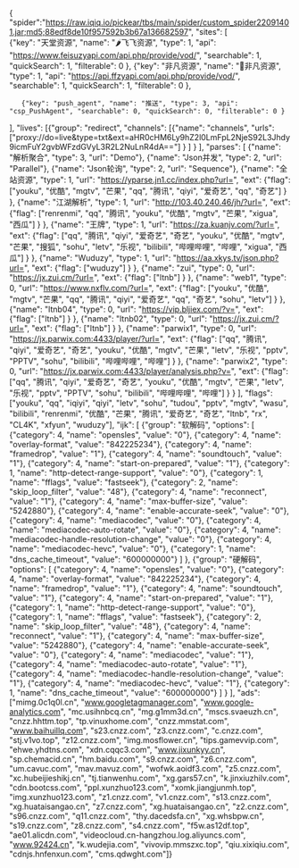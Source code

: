 {
"spider":"https://raw.iqiq.io/pickear/tbs/main/spider/custom_spider22091401.jar;md5;88edf8de10f957592b3b67a136682597",
    "sites": 
    [  
      {"key": "天堂资源", "name": "🌶飞飞资源", "type": 1, "api": "https://www.feisuzyapi.com/api.php/provide/vod/", "searchable": 1, "quickSearch": 1, "filterable": 0 },
      {"key": "非凡资源", "name": "🍱非凡资源", "type": 1, "api": "https://api.ffzyapi.com/api.php/provide/vod/", "searchable": 1, "quickSearch": 1, "filterable": 0 },
        
       {"key": "push_agent", "name": "推送", "type": 3, "api": "csp_PushAgent", "searchable": 0, "quickSearch": 0, "filterable": 0 }
  ], 
  "lives": [{"group": "redirect", "channels": [{"name": "channels", "urls": ["proxy://do=live&type=txt&ext=aHR0cHM6Ly9hZ2l0LmFpL2NjeS92L3Jhdy9icmFuY2gvbWFzdGVyL3R2L2NuLnR4dA=="] } ] } ], 
  "parses": [
    {"name": "解析聚合", "type": 3, "url": "Demo"},
    {"name": "Json并发", "type": 2, "url": "Parallel"},
    {"name": "Json轮询", "type": 2, "url": "Sequence"},
    {"name": "全站资源", "type": 1, "url": "https://yparse.jn1.cc/index.php?url=", "ext": {"flag": ["youku", "优酷", "mgtv", "芒果", "qq", "腾讯", "qiyi", "爱奇艺", "qq", "奇艺"] } },
    {"name": "江湖解析", "type": 1, "url": "http://103.40.240.46/jh/?url=", "ext": {"flag": ["renrenmi", "qq", "腾讯", "youku", "优酷", "mgtv", "芒果", "xigua", "西瓜"] } },
    {"name": "王牌", "type": 1, "url": "https://za.kuanjv.com/?url=", "ext": {"flag": ["qq", "腾讯", "qiyi", "爱奇艺", "奇艺", "youku", "优酷", "mgtv", "芒果", "搜狐", "sohu", "letv", "乐视", "bilibili", "哔哩哔哩", "哔哩", "xigua", "西瓜"] } },
    {"name": "Wuduzy", "type": 1, "url": "https://aa.xkys.tv/json.php?url=", "ext": {"flag": ["wuduzy"] } },
    {"name": "zui", "type": 0, "url": "https://jx.zui.cm/?url=", "ext": {"flag": ["ltnb"] } },
    {"name": "web1", "type": 0, "url": "https://www.nxflv.com/?url=", "ext": {"flag": ["youku", "优酷", "mgtv", "芒果", "qq", "腾讯", "qiyi", "爱奇艺", "qq", "奇艺", "sohu", "letv"] } },
    {"name": "ltnb04", "type": 0, "url": "https://vip.bljiex.com/?v=", "ext": {"flag": ["ltnb"] } },
    {"name": "ltnb02", "type": 0, "url": "https://jx.zui.cm/?url=", "ext": {"flag": ["ltnb"] } },
    {"name": "parwix1", "type": 0, "url": "https://jx.parwix.com:4433/player/?url=", "ext": {"flag": ["qq", "腾讯", "qiyi", "爱奇艺", "奇艺", "youku", "优酷", "mgtv", "芒果", "letv", "乐视", "pptv", "PPTV", "sohu", "bilibili", "哔哩哔哩", "哔哩"] } },
    {"name": "parwix2", "type": 0, "url": "https://jx.parwix.com:4433/player/analysis.php?v=", "ext": {"flag": ["qq", "腾讯", "qiyi", "爱奇艺", "奇艺", "youku", "优酷", "mgtv", "芒果", "letv", "乐视", "pptv", "PPTV", "sohu", "bilibili", "哔哩哔哩", "哔哩"] } } ], "flags": ["youku", "qq", "iqiyi", "qiyi", "letv", "sohu", "tudou", "pptv", "mgtv", "wasu", "bilibili", "renrenmi", "优酷", "芒果", "腾讯", "爱奇艺", "奇艺", "ltnb", "rx", "CL4K", "xfyun", "wuduzy"],
  "ijk": [
    {"group": "软解码", "options": [
      {"category": 4, "name": "opensles", "value": "0"},
      {"category": 4, "name": "overlay-format", "value": "842225234"},
      {"category": 4, "name": "framedrop", "value": "1"},
      {"category": 4, "name": "soundtouch", "value": "1"},
      {"category": 4, "name": "start-on-prepared", "value": "1"},
      {"category": 1, "name": "http-detect-range-support", "value": "0"},
      {"category": 1, "name": "fflags", "value": "fastseek"},
      {"category": 2, "name": "skip_loop_filter", "value": "48"},
      {"category": 4, "name": "reconnect", "value": "1"},
      {"category": 4, "name": "max-buffer-size", "value": "5242880"},
      {"category": 4, "name": "enable-accurate-seek", "value": "0"},
      {"category": 4, "name": "mediacodec", "value": "0"},
      {"category": 4, "name": "mediacodec-auto-rotate", "value": "0"},
      {"category": 4, "name": "mediacodec-handle-resolution-change", "value": "0"},
      {"category": 4, "name": "mediacodec-hevc", "value": "0"},
      {"category": 1, "name": "dns_cache_timeout", "value": "600000000"} ] },
    {"group": "硬解码", "options": [
      {"category": 4, "name": "opensles", "value": "0"},
      {"category": 4, "name": "overlay-format", "value": "842225234"},
      {"category": 4, "name": "framedrop", "value": "1"},
      {"category": 4, "name": "soundtouch", "value": "1"},
      {"category": 4, "name": "start-on-prepared", "value": "1"},
      {"category": 1, "name": "http-detect-range-support", "value": "0"},
      {"category": 1, "name": "fflags", "value": "fastseek"},
      {"category": 2, "name": "skip_loop_filter", "value": "48"},
      {"category": 4, "name": "reconnect", "value": "1"},
      {"category": 4, "name": "max-buffer-size", "value": "5242880"},
      {"category": 4, "name": "enable-accurate-seek", "value": "0"},
      {"category": 4, "name": "mediacodec", "value": "1"},
      {"category": 4, "name": "mediacodec-auto-rotate", "value": "1"},
      {"category": 4, "name": "mediacodec-handle-resolution-change", "value": "1"},
      {"category": 4, "name": "mediacodec-hevc", "value": "1"},
      {"category": 1, "name": "dns_cache_timeout", "value": "600000000"} 
      ] } 
  ], 
"ads": ["mimg.0c1q0l.cn", "www.googletagmanager.com", "www.google-analytics.com", "mc.usihnbcq.cn", "mg.g1mm3d.cn", "mscs.svaeuzh.cn", "cnzz.hhttm.top", "tp.vinuxhome.com", "cnzz.mmstat.com", "www.baihuillq.com", "s23.cnzz.com", "z3.cnzz.com", "c.cnzz.com", "stj.v1vo.top", "z12.cnzz.com", "img.mosflower.cn", "tips.gamevvip.com", "ehwe.yhdtns.com", "xdn.cqqc3.com", "www.jixunkyy.cn", "sp.chemacid.cn", "hm.baidu.com", "s9.cnzz.com", "z6.cnzz.com", "um.cavuc.com", "mav.mavuz.com", "wofwk.aoidf3.com", "z5.cnzz.com", "xc.hubeijieshikj.cn", "tj.tianwenhu.com", "xg.gars57.cn", "k.jinxiuzhilv.com", "cdn.bootcss.com", "ppl.xunzhuo123.com", "xomk.jiangjunmh.top", "img.xunzhuo123.com", "z1.cnzz.com", "v1.cnzz.com", "s13.cnzz.com", "xg.huataisangao.cn", "z7.cnzz.com", "xg.huataisangao.cn", "z2.cnzz.com", "s96.cnzz.com", "q11.cnzz.com", "thy.dacedsfa.cn", "xg.whsbpw.cn", "s19.cnzz.com", "z8.cnzz.com", "s4.cnzz.com", "f5w.as12df.top", "ae01.alicdn.com", "videocloud.cn-hangzhou.log.aliyuncs.com", "www.92424.cn", "k.wudejia.com", "vivovip.mmszxc.top", "qiu.xixiqiu.com", "cdnjs.hnfenxun.com", "cms.qdwght.com"]}
